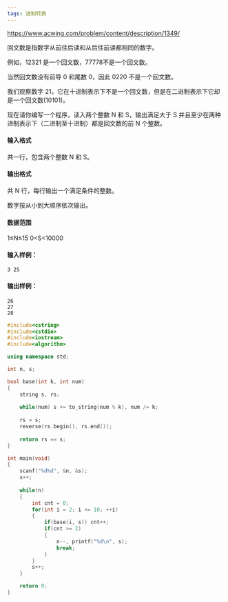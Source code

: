 ```yaml
---
tags: 进制转换
---
```




https://www.acwing.com/problem/content/description/1349/



回文数是指数字从前往后读和从后往前读都相同的数字。

例如，12321 是一个回文数，77778不是一个回文数。

当然回文数没有前导 0 和尾数 0，因此 0220 不是一个回文数。

我们观察数字 21，它在十进制表示下不是一个回文数，但是在二进制表示下它却是一个回文数(10101)。

现在请你编写一个程序，读入两个整数 N 和 S，输出满足大于 S 并且至少在两种进制表示下（二进制至十进制）都是回文数的前 N 个整数。

#### 输入格式

共一行，包含两个整数 N 和 S。

#### 输出格式

共 N 行，每行输出一个满足条件的整数。

数字按从小到大顺序依次输出。

#### 数据范围

1≤N≤15
0<S<10000

#### 输入样例：

```
3 25
```

#### 输出样例：

```
26
27
28
```



```cpp
#include<cstring>
#include<cstdio>
#include<iostream>
#include<algorithm>

using namespace std;

int n, s;

bool base(int k, int num)
{
    string s, rs;
    
    while(num) s += to_string(num % k), num /= k;
    
    rs = s;
    reverse(rs.begin(), rs.end());
    
    return rs == s;
}

int main(void)
{
    scanf("%d%d", &n, &s);
    s++;
    
    while(n)
    {
        int cnt = 0;
        for(int i = 2; i <= 10; ++i)
        {
            if(base(i, s)) cnt++;
            if(cnt >= 2)
            {
                n--, printf("%d\n", s);
                break;
            }
        }
        s++;
    }

    return 0;
}
```

